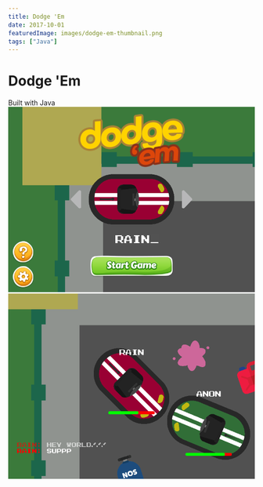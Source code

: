 ```yaml
---
title: Dodge 'Em
date: 2017-10-01
featuredImage: images/dodge-em-thumbnail.png
tags: ["Java"]
---
```


Dodge 'Em
============
Built with Java
![Dodge 'Em Splashscreen](images/dodge-em-splash.png "Dodge 'Em Splashscreen")
![Dodge 'Em Gameplay](images/dodge-em-gameplay.png "Dodge 'Em Gameplay")
